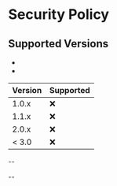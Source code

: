 # Security Policy

## Supported Versions

-
-

| Version | Supported          |
| ------- | ------------------ |
| 1.0.x     | :x: |
| 1.1.x   | :x:                |
| 2.0.x   | :x: |
| < 3.0   | :x:                |

--

--
